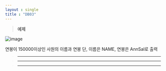 ```yaml
---
layout : single
title : "DB03"
---
```

>**예제**

![image](https://user-images.githubusercontent.com/105334682/179166393-897b21a3-06cd-4bea-99bc-a19c5a5f58bb.png)

연봉이 150000이상인 사원의 이름과 연봉
단, 이름은 NAME, 연봉은 AnnSal로 출력
>****


>****


>****
